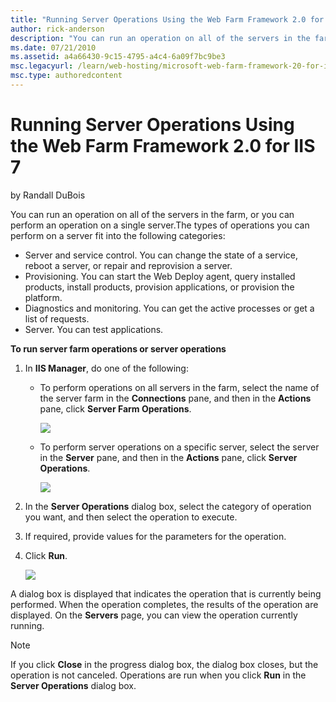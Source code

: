 ```yaml
---
title: "Running Server Operations Using the Web Farm Framework 2.0 for IIS 7"
author: rick-anderson
description: "You can run an operation on all of the servers in the farm, or you can perform an operation on a single server.The types of operations you can perform on a s..."
ms.date: 07/21/2010
ms.assetid: a4a66430-9c15-4795-a4c4-6a09f7bc9be3
msc.legacyurl: /learn/web-hosting/microsoft-web-farm-framework-20-for-iis-7/running-server-operations-using-the-web-farm-framework-20-for-iis
msc.type: authoredcontent
---
```

# Running Server Operations Using the Web Farm Framework 2.0 for IIS 7

by Randall DuBois

You can run an operation on all of the servers in the farm, or you can perform an operation on a single server.The types of operations you can perform on a server fit into the following categories:

- Server and service control. You can change the state of a service, reboot a server, or repair and reprovision a server.
- Provisioning. You can start the Web Deploy agent, query installed products, install products, provision applications, or provision the platform.
- Diagnostics and monitoring. You can get the active processes or get a list of requests.
- Server. You can test applications.

**To run server farm operations or server operations**

1. In **IIS Manager**, do one of the following:

    - To perform operations on all servers in the farm, select the name of the server farm in the **Connections** pane, and then in the **Actions** pane, click **Server Farm Operations**.   
  
        [![](running-server-operations-using-the-web-farm-framework-20-for-iis/_static/image3.png)](running-server-operations-using-the-web-farm-framework-20-for-iis/_static/image1.png)
    - To perform server operations on a specific server, select the server in the **Server** pane, and then in the **Actions** pane, click **Server Operations**.   
  
        [![](running-server-operations-using-the-web-farm-framework-20-for-iis/_static/image7.png)](running-server-operations-using-the-web-farm-framework-20-for-iis/_static/image5.png)
2. In the **Server Operations** dialog box, select the category of operation you want, and then select the operation to execute.
3. If required, provide values for the parameters for the operation.
4. Click **Run**.  
  
    [![](running-server-operations-using-the-web-farm-framework-20-for-iis/_static/image11.png)](running-server-operations-using-the-web-farm-framework-20-for-iis/_static/image9.png)

A dialog box is displayed that indicates the operation that is currently being performed. When the operation completes, the results of the operation are displayed. On the **Servers** page, you can view the operation currently running.

> [!NOTE]
> If you click **Close** in the progress dialog box, the dialog box closes, but the operation is not canceled. Operations are run when you click **Run** in the **Server Operations** dialog box.
